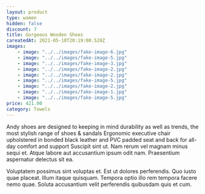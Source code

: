```yaml
---
layout: product
type: women
hidden: false
discount: 7
title: Gorgeous Wooden Shoes
careatedAt: 2021-05-10T20:19:00.528Z
images:
    - image: "../../images/fake-image-6.jpg"
    - image: "../../images/fake-image-5.jpg"
    - image: "../../images/fake-image-3.jpg"
    - image: "../../images/fake-image-2.jpg"
    - image: "../../images/fake-image-2.jpg"
    - image: "../../images/fake-image-5.jpg"
    - image: "../../images/fake-image-2.jpg"
    - image: "../../images/fake-image-1.jpg"
    - image: "../../images/fake-image-5.jpg"
price: 421.00
category: Towels
---
```

Andy shoes are designed to keeping in mind durability as well as trends, the most stylish range of shoes & sandals
Ergonomic executive chair upholstered in bonded black leather and PVC padded seat and back for all-day comfort and support
Suscipit sint ut. Nam rerum vel magnam minus sequi et. Atque labore aut accusantium ipsum odit nam. Praesentium aspernatur delectus sit ea.
 Voluptatem possimus sint voluptas et. Est ut dolores perferendis. Quo iusto quae placeat. Illum itaque quisquam. Tempora optio illo rem tempora facere nemo quae. Soluta accusantium velit perferendis quibusdam quis et cum.
